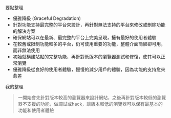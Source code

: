 要點整理
- 優雅降級 (Graceful Degradation)
- 針對功能支持最完整的平台來設計，再針對無法支持的平台來修改或刪除功能的解決方案
- 確保網站可以在最新、最完整的平台上完美呈現，擁有最好的使用者體驗
- 在較舊或限制功能較多的平台，仍可使用重要的功能，整體介面簡陋卻可用，而非無法使用
- 初始就構建站點的完整功能，再針對低版本的瀏覽器測試和修復，使其可以正常瀏覽
- 優雅降級從良好的使用者體驗，慢慢的減少用戶的體驗，因為功能的支持愈來愈差

我的整理
> 一開始會先針對版本較高的瀏覽器來設計網站，之後再針對版本較低的瀏覽器不支援的功能，做調試或hack，讓版本較低的瀏覽器可以保有最基本的功能和使用者體驗